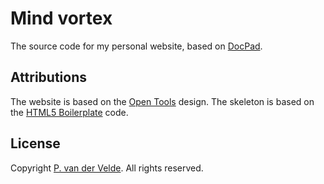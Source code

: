 # Mind vortex
The source code for my personal website, based on [DocPad](http://docpad.org/).

## Attributions

The website is based on the [Open Tools](http://www.freecsstemplates.org/previews/opentools/) design. The skeleton is based on the [HTML5 Boilerplate](http://html5boilerplate.com/) code. 

## License

Copyright [P. van der Velde](http://pvandervelde.github.io). All rights reserved.
